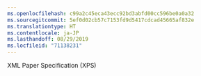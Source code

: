 ```yaml
---
ms.openlocfilehash: c99a2c45eca43ecc92bd3abfd00cc596be0a0a32
ms.sourcegitcommit: 5ef0d02cb57c7153fd9d5417cdcad45665af832e
ms.translationtype: HT
ms.contentlocale: ja-JP
ms.lasthandoff: 08/29/2019
ms.locfileid: "71138231"
---
```

XML Paper Specification (XPS)
